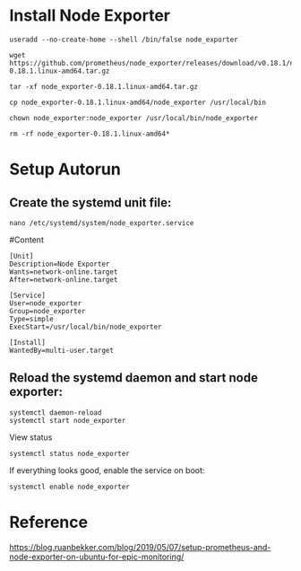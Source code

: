 # Install Node Exporter
```
useradd --no-create-home --shell /bin/false node_exporter

wget https://github.com/prometheus/node_exporter/releases/download/v0.18.1/node_exporter-0.18.1.linux-amd64.tar.gz

tar -xf node_exporter-0.18.1.linux-amd64.tar.gz

cp node_exporter-0.18.1.linux-amd64/node_exporter /usr/local/bin

chown node_exporter:node_exporter /usr/local/bin/node_exporter

rm -rf node_exporter-0.18.1.linux-amd64*
```

# Setup Autorun
## Create the systemd unit file:
```
nano /etc/systemd/system/node_exporter.service
```
#Content
```
[Unit]
Description=Node Exporter
Wants=network-online.target
After=network-online.target

[Service]
User=node_exporter
Group=node_exporter
Type=simple
ExecStart=/usr/local/bin/node_exporter

[Install]
WantedBy=multi-user.target
```

## Reload the systemd daemon and start node exporter:
```
systemctl daemon-reload
systemctl start node_exporter
```

View status
```
systemctl status node_exporter
```

If everything looks good, enable the service on boot:
```
systemctl enable node_exporter
```

# Reference 
https://blog.ruanbekker.com/blog/2019/05/07/setup-prometheus-and-node-exporter-on-ubuntu-for-epic-monitoring/
